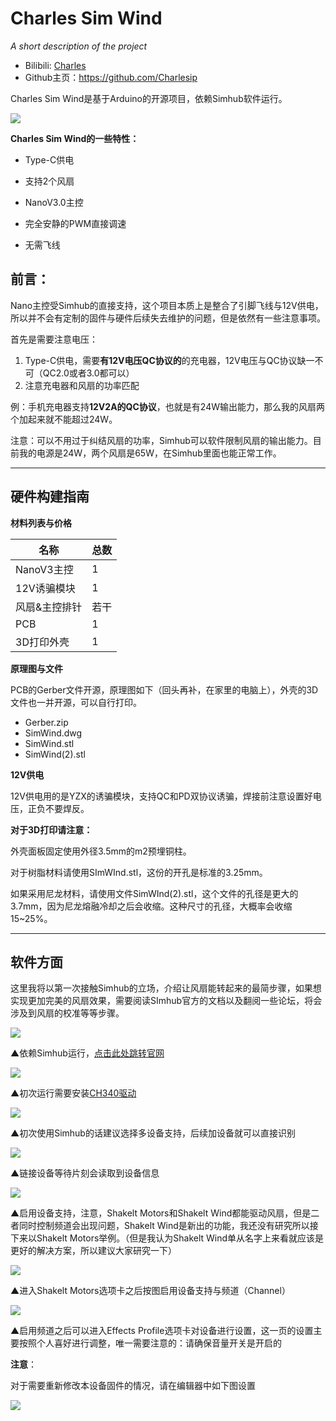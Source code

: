 # **Charles Sim Wind**

*A short description of the project*

- Bilibili: [Charles](https://space.bilibili.com/10189857?spm_id_from=333.1007.0.0)
- Github主页：https://github.com/Charlesip

Charles Sim Wind是基于Arduino的开源项目，依赖Simhub软件运行。

![](https://i.imgur.com/Sqi1WMc.png)

**Charles Sim Wind的一些特性：**

- Type-C供电
- 支持2个风扇
- NanoV3.0主控

- 完全安静的PWM直接调速

- 无需飞线



## **前言：**

Nano主控受Simhub的直接支持，这个项目本质上是整合了引脚飞线与12V供电，所以并不会有定制的固件与硬件后续失去维护的问题，但是依然有一些注意事项。

首先是需要注意电压：

1. Type-C供电，需要**有12V电压QC协议的**的充电器，12V电压与QC协议缺一不可（QC2.0或者3.0都可以）
2. 注意充电器和风扇的功率匹配

例：手机充电器支持**12V2A的QC协议**，也就是有24W输出能力，那么我的风扇两个加起来就不能超过24W。

注意：可以不用过于纠结风扇的功率，Simhub可以软件限制风扇的输出能力。目前我的电源是24W，两个风扇是65W，在Simhub里面也能正常工作。



------



## **硬件构建指南**

**材料列表与价格**

| 名称          | 总数 |
| ------------- | ---- |
| NanoV3主控    | 1    |
| 12V诱骗模块   | 1    |
| 风扇&主控排针 | 若干 |
| PCB           | 1    |
| 3D打印外壳    | 1    |



**原理图与文件**

PCB的Gerber文件开源，原理图如下（回头再补，在家里的电脑上），外壳的3D文件也一并开源，可以自行打印。

- Gerber.zip
- SimWind.dwg
- SimWind.stl
- SimWind(2).stl



**12V供电**

12V供电用的是YZX的诱骗模块，支持QC和PD双协议诱骗，焊接前注意设置好电压，正负不要焊反。



**对于3D打印请注意：**

外壳面板固定使用外径3.5mm的m2预埋铜柱。

对于树脂材料请使用SImWInd.stl，这份的开孔是标准的3.25mm。

如果采用尼龙材料，请使用文件SimWInd(2).stl，这个文件的孔径是更大的3.7mm，因为尼龙熔融冷却之后会收缩。这种尺寸的孔径，大概率会收缩15~25%。



------



## **软件方面**

这里我将以第一次接触Simhub的立场，介绍让风扇能转起来的最简步骤，如果想实现更加完美的风扇效果，需要阅读SImhub官方的文档以及翻阅一些论坛，将会涉及到风扇的校准等等步骤。

![](https://www.simhubdash.com/wp-content/uploads/2017/09/gamehub-icon-small-text-1.png)

▲依赖Simhub运行，[点击此处跳转官网](https://www.simhubdash.com/)

![](https://i.imgur.com/JzrE2zJ.png)

▲初次运行需要安装[CH340驱动](https://www.wch.cn/download/ch341ser_exe.html)

![](https://i.imgur.com/V95NAl6.png)

▲初次使用Simhub的话建议选择多设备支持，后续加设备就可以直接识别

![](https://i.imgur.com/1ROiyLv.png)

▲链接设备等待片刻会读取到设备信息

![](https://i.imgur.com/cajtjjb.png)

▲启用设备支持，注意，Shakelt Motors和Shakelt Wind都能驱动风扇，但是二者同时控制频道会出现问题，Shakelt Wind是新出的功能，我还没有研究所以接下来以Shakelt Motors举例。（但是我认为Shakelt Wind单从名字上来看就应该是更好的解决方案，所以建议大家研究一下）

![](https://i.imgur.com/IfiazXc.png)

▲进入Shakelt Motors选项卡之后按图启用设备支持与频道（Channel）

![](https://i.imgur.com/KyivmCk.png)

▲启用频道之后可以进入Effects Profile选项卡对设备进行设置，这一页的设置主要按照个人喜好进行调整，唯一需要注意的：请确保音量开关是开启的

**注意**：

对于需要重新修改本设备固件的情况，请在编辑器中如下图设置

![](https://i.imgur.com/G90m49o.png)

